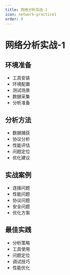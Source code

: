 ```yaml
---
title: 网络分析实战-1
icon: network-practice1
order: 9
---
```


# 网络分析实战-1

## 环境准备
- 工具安装
- 环境配置
- 测试场景
- 数据采集
- 分析准备

## 分析方法
- 数据捕获
- 协议分析
- 性能评估
- 问题定位
- 优化建议

## 实战案例
- 连接问题
- 性能问题
- 协议问题
- 安全问题
- 优化方案

## 最佳实践
- 分析策略
- 工具使用
- 问题定位
- 调试技巧
- 性能优化
